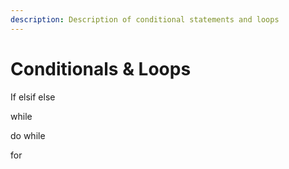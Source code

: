 ```yaml
---
description: Description of conditional statements and loops
---
```


# Conditionals & Loops

If elsif else

while

do while

for



